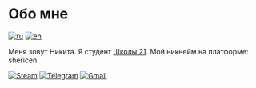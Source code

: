 # Обо мне
[![ru](https://img.shields.io/badge/lang-ru-green.svg)](https://github.com/icestoney/icestoney/blob/main/README.ru.md)
[![en](https://img.shields.io/badge/lang-en-red.svg)](https://github.com/icestoney/icestoney/blob/main/README.md)

Меня зовут Никита.
Я студент [Школы 21](https://21-school.ru/). Мой никнейм на платформе: shericen.

[![Steam](https://img.shields.io/badge/Steam-%23000000.svg?logo=steam&logoColor=white)](https://steamcommunity.com/id/icestoney)
[![Telegram](https://img.shields.io/badge/Telegram-2CA5E0?logo=telegram&logoColor=white)](https://t.me/icestoney)
[![Gmail](https://img.shields.io/badge/Gmail-D14836?logo=gmail&logoColor=white)](icestonebeats@gmail.com)
